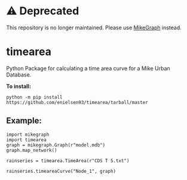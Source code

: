 # ⚠️ Deprecated
This repository is no longer maintained. Please use [MikeGraph](https://github.com/enielsen93/mikegraph) instead.
# timearea
 Python Package for calculating a time area curve for a Mike Urban Database.

<b>To install:</b>

```
python -m pip install https://github.com/enielsen93/timearea/tarball/master
```

## Example:
```
import mikegraph
import timearea
graph = mikegraph.Graph(r"model.mdb")
graph.map_network()

rainseries = timearea.TimeArea(r"CDS T 5.txt")

rainseries.timeareaCurve("Node_1", graph)
